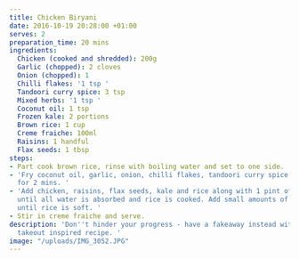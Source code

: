 ```yaml
---
title: Chicken Biryani
date: 2016-10-19 20:28:00 +01:00
serves: 2
preparation_time: 20 mins
ingredients:
  Chicken (cooked and shredded): 200g
  Garlic (chopped): 2 cloves
  Onion (chopped): 1
  Chilli flakes: '1 tsp '
  Tandoori curry spice: 3 tsp
  Mixed herbs: '1 tsp '
  Coconut oil: 1 tsp
  Frozen kale: 2 portions
  Brown rice: 1 cup
  Creme fraiche: 100ml
  Raisins: 1 handful
  Flax seeds: 1 tbsp
steps:
- Part cook brown rice, rinse with boiling water and set to one side.
- 'Fry coconut oil, garlic, onion, chilli flakes, tandoori curry spice and mixed herbs
  for 2 mins. '
- 'Add chicken, raisins, flax seeds, kale and rice along with 1 pint of water. Cook
  until all water is absorbed and rice is cooked. Add small amounts of water if necessary
  until rice is soft. '
- Stir in creme fraiche and serve.
description: 'Don''t hinder your progress - have a fakeaway instead with this Indian
  takeout inspired recipe. '
image: "/uploads/IMG_3052.JPG"
---
```



